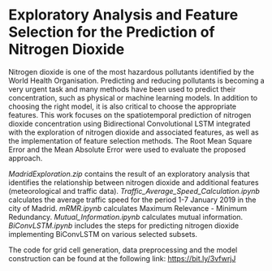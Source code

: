# Exploratory Analysis and Feature Selection for the Prediction of Nitrogen Dioxide

Nitrogen dioxide is one of the most hazardous pollutants identified by the World Health Organisation. Predicting and reducing pollutants is becoming a very urgent task and many methods have been used to predict their concentration, such as physical or machine learning models. In addition to choosing the right model, it is also critical to choose the appropriate features. This work focuses on the spatiotemporal prediction of nitrogen dioxide concentration using Bidirectional Convolutional LSTM integrated with the exploration of nitrogen dioxide and associated features, as well as the implementation of feature selection methods. The Root Mean Square Error and the Mean Absolute Error were used to evaluate the proposed approach.

_MadridExploration.zip_ contains the result of an exploratory analysis that identifies the relationship between nitrogen dioxide and additional features (meteorological and traffic data).
_Traffic_Average_Speed_Calculation.ipynb_ calculates the average traffic speed for the period 1-7 January 2019 in the city of Madrid.
_mRMR.ipynb_ calculates Maximum Relevance - Minimum Redundancy. _Mutual_Information.ipynb_ calculates mutual information. _BiConvLSTM.ipynb_ includes the steps for predicting nitrogen dioxide implementing BiConvLSTM on various selected subsets.

The code for grid cell generation, data preprocessing and the model construction can be found at the following link: https://bit.ly/3vfwrjJ


